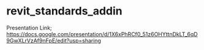 # revit_standards_addin

Presentation Link;  https://docs.google.com/presentation/d/1X6xPhRCf0_51z6OHYttnDkLT_6qD9GwXLrVzAf9nFpE/edit?usp=sharing
